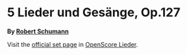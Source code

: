 
# 5 Lieder und Gesänge, Op.127

__By [Robert Schumann](..)__

Visit the [official set page] in [OpenScore Lieder].

[official set page]: https://musescore.com/openscore-lieder-corpus/sets/5109333
[OpenScore Lieder]: https://musescore.com/openscore-lieder-corpus
